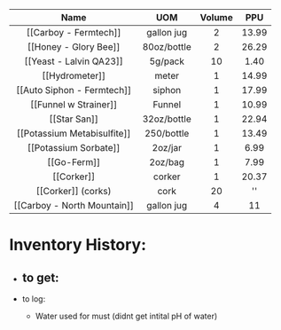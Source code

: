 
|            Name             |     UOM     | Volume |  PPU  |
|:---------------------------:|:-----------:|:------:|:-----:|
|    [[Carboy - Fermtech]]    | gallon jug  |   2    | 13.99 |
|    [[Honey - Glory Bee]]    | 80oz/bottle |   2    | 26.29 |
|   [[Yeast - Lalvin QA23]]   |   5g/pack   |   10   | 1.40  |
|       [[Hydrometer]]        |    meter    |   1    | 14.99 |
| [[Auto Siphon - Fermtech]]  |   siphon    |   1    | 17.99 |
|    [[Funnel w Strainer]]    |   Funnel    |   1    | 10.99 |
|        [[Star San]]         | 32oz/bottle |   1    | 22.94 |
| [[Potassium Metabisulfite]] | 250/bottle  |   1    | 13.49 |
|    [[Potassium Sorbate]]    |   2oz/jar   |   1    | 6.99  |
|         [[Go-Ferm]]         |   2oz/bag   |   1    | 7.99  |
|         [[Corker]]          |   corker    |   1    | 20.37 |
|     [[Corker]]  (corks)     |    cork     |   20   |  ''   |
| [[Carboy - North Mountain]] | gallon jug  |   4    |   11    |


# Inventory History:
- to get:
	- 

- to log:
	- Water used for must (didnt get intital pH of water)